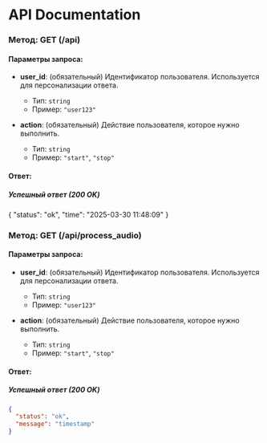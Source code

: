 
# API Documentation

### Метод: GET (/api)

#### Параметры запроса:
- **user_id**: (обязательный) Идентификатор пользователя. Используется для персонализации ответа.  
  - Тип: `string`
  - Пример: `"user123"`

- **action**: (обязательный) Действие пользователя, которое нужно выполнить.
  - Тип: `string`
  - Пример: `"start"`, `"stop"`

#### Ответ:

##### Успешный ответ (200 OK)
{
  "status": "ok",
  "time": "2025-03-30 11:48:09"
}

### Метод: GET (/api/process_audio)

#### Параметры запроса:
- **user_id**: (обязательный) Идентификатор пользователя. Используется для персонализации ответа.  
  - Тип: `string`
  - Пример: `"user123"`

- **action**: (обязательный) Действие пользователя, которое нужно выполнить.
  - Тип: `string`
  - Пример: `"start"`, `"stop"`

#### Ответ:

##### Успешный ответ (200 OK)
```json
{
  "status": "ok",
  "message": "timestamp"
}
